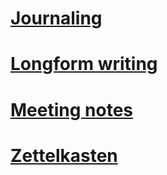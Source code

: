 # [Journaling](./Journaling.md)
# [Longform writing](<./Longform writing.md>)
# [Meeting notes](<./Meeting notes.md>)
# [Zettelkasten](./Zettelkasten.md)